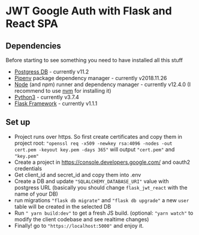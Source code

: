 # JWT Google Auth with Flask and React SPA

## Dependencies

Before starting to see something you need to have installed all this stuff

- [Postgress DB](https://www.postgresql.org/) - currently v11.2
- [Pipenv](https://pipenv-fork.readthedocs.io/en/latest/) package dependency manager - currently v2018.11.26
- [Node](https://nodejs.org/en/) (and npm) runner and dependency manager - currently v12.4.0 (I recommend to use [nvm](https://github.com/nvm-sh/nvm) for installing it)
- [Python3](https://www.python.org/) - currently v3.7.4
- [Flask Framework](http://flask.pocoo.org/docs/1.0/) - currently v1.1.1

## Set up

- Project runs over https. So first create certificates and copy them in project root: `"openssl req -x509 -newkey rsa:4096 -nodes -out cert.pem -keyout key.pem -days 365"` will output `"cert.pem"` and `"key.pem"`
- Create a project in https://console.developers.google.com/ and oauth2 credentials
- Get client_id and secret_id and copy them into .env
- Create a DB and update `"SQLALCHEMY_DATABASE_URI"` value with postgress URL (basically you should change `flask_jwt_react` with the name of your DB)
- run migrations `"flask db migrate"` and `"flask db upgrade"` a new `user` table will be created in the selected DB
- Run `" yarn build:dev"` to get a fresh JS build. (optional: `"yarn watch"` to modify the client codebase and see realtime changes)
- Finally! go to `"https://localhost:5000"` and enjoy it.
